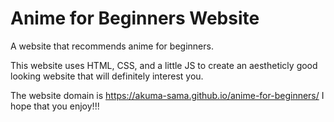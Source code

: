 # Anime for Beginners Website #

A website that recommends anime for beginners.

This website uses HTML, CSS, and a little JS to create an aestheticly good looking website that will definitely interest you.

The website domain is <https://akuma-sama.github.io/anime-for-beginners/>
I hope that you enjoy!!!
